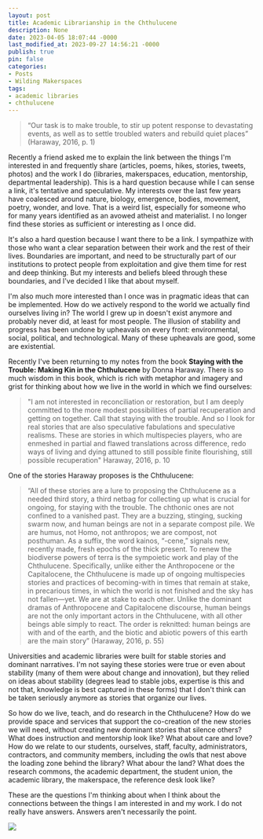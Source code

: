 ```yaml
---
layout: post
title: Academic Librarianship in the Chthulucene
description: None
date: 2023-04-05 18:07:44 -0000
last_modified_at: 2023-09-27 14:56:21 -0000
publish: true
pin: false
categories:
- Posts
- Wilding Makerspaces
tags:
- academic libraries
- chthulucene
---
```

> “Our task is to make trouble, to stir up potent response to devastating events, as well as to settle troubled waters and rebuild quiet places” (Haraway, 2016, p. 1)

Recently a friend asked me to explain the link between the things I'm interested in and frequently share (articles, poems, hikes, stories, tweets, photos) and the work I do (libraries, makerspaces, education, mentorship, departmental leadership). This is a hard question because while I can sense a link, it's tentative and speculative. My interests over the last few years have coalesced around nature, biology, emergence, bodies, movement, poetry, wonder, and love. That is a weird list, especially for someone who for many years identified as an avowed atheist and materialist. I no longer find these stories as sufficient or interesting as I once did.

It's also a hard question because I want there to be a link. I sympathize with those who want a clear separation between their work and the rest of their lives. Boundaries are important, and need to be structurally part of our institutions to protect people from exploitation and give them time for rest and deep thinking. But my interests and beliefs bleed through these boundaries, and I've decided I like that about myself.

I'm also much more interested than I once was in pragmatic ideas that can be implemented. How do we actively respond to the world we actually find ourselves living in? The world I grew up in doesn't exist anymore and probably never did, at least for most people. The illusion of stability and progress has been undone by upheavals on every front: environmental, social, political, and technological. Many of these upheavals are good, some are existential.

Recently I've been returning to my notes from the book **Staying with the Trouble: Making Kin in the Chthulucene** by Donna Haraway. There is so much wisdom in this book, which is rich with metaphor and imagery and grist for thinking about how we live in the world in which we find ourselves:

> "I am not interested in reconciliation or restoration, but I am deeply committed to the more modest possibilities of partial recuperation and getting on together. Call that staying with the trouble. And so I look for real stories that are also speculative fabulations and speculative realisms. These are stories in which multispecies players, who are enmeshed in partial and flawed translations across difference, redo ways of living and dying attuned to still possible finite flourishing, still possible recuperation" Haraway, 2016, p. 10

One of the stories Haraway proposes is the Chthulucene:

> “All of these stories are a lure to proposing the Chthulucene as a needed third story, a third netbag for collecting up what is crucial for ongoing, for staying with the trouble. The chthonic ones are not confined to a vanished past. They are a buzzing, stinging, sucking swarm now, and human beings are not in a separate compost pile. We are humus, not Homo, not anthropos; we are compost, not posthuman. As a suffix, the word kainos, “-cene,” signals new, recently made, fresh epochs of the thick present. To renew the biodiverse powers of terra is the sympoietic work and play of the Chthulucene. Specifically, unlike either the Anthropocene or the Capitalocene, the Chthulucene is made up of ongoing multispecies stories and practices of becoming-with in times that remain at stake, in precarious times, in which the world is not finished and the sky has not fallen—yet. We are at stake to each other. Unlike the dominant dramas of Anthropocene and Capitalocene discourse, human beings are not the only important actors in the Chthulucene, with all other beings able simply to react. The order is reknitted: human beings are with and of the earth, and the biotic and abiotic powers of this earth are the main story” (Haraway, 2016, p. 55)

Universities and academic libraries were built for stable stories and dominant narratives. I'm not saying these stories were true or even about stability (many of them were about change and innovation), but they relied on ideas about stability (degrees lead to stable jobs, expertise is this and not that, knowledge is best captured in these forms) that I don't think can be taken seriously anymore as stories that organize our lives.

So how do we live, teach, and do research in the Chthulucene? How do we provide space and services that support the co-creation of the new stories we will need, without creating new dominant stories that silence others? What does instruction and mentorship look like? What about care and love? How do we relate to our students, ourselves, staff, faculty, administrators, contractors, and community members, including the owls that nest above the loading zone behind the library? What abour the land? What does the research commons, the academic department, the student union, the academic library, the makerspace, the reference desk look like?

These are the questions I'm thinking about when I think about the connections between the things I am interested in and my work. I do not really have answers. Answers aren't necessarily the point.

![](https://franklinsayre.trubox.ca/wp-content/uploads/sites/1955/2023/04/IMG_0960.jpeg)
